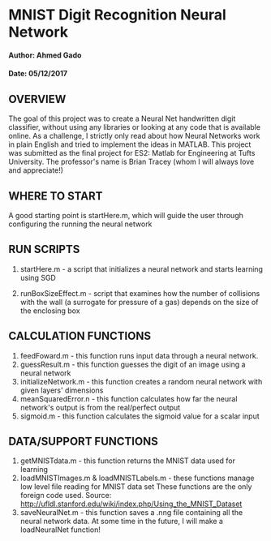 
# MNIST Digit Recognition Neural Network
#### Author: Ahmed Gado
#### Date: 05/12/2017

## OVERVIEW

The goal of this project was to create a Neural Net handwritten digit classifier, without using any libraries or looking at any code that is available online. As a challenge, I strictly only read about how Neural Networks work in plain English and tried to implement the ideas in MATLAB.
This project was submitted as the final project for ES2: Matlab for Engineering at Tufts University. The professor's name is Brian Tracey (whom I will always love and appreciate!)

## WHERE TO START

A good starting point is startHere.m, which will guide the user through configuring the running the neural network


## RUN SCRIPTS

1) startHere.m - a script that initializes a neural network and starts learning using SGD

2) runBoxSizeEffect.m - script that examines how the number of collisions with the wall 
(a surrogate for pressure of a gas) depends on the size of the enclosing box


## CALCULATION FUNCTIONS

1) feedFoward.m - this function runs input data through a neural network.
2) guessResult.m - this function guesses the digit of an image using a neural network
3) initializeNetwork.m - this function creates a random neural network with given layers' dimensions
4) meanSquaredError.n - this function calculates how far the neural network's output is from the real/perfect output
5) sigmoid.m - this function calculates the sigmoid value for a scalar input


## DATA/SUPPORT FUNCTIONS

1) getMNISTdata.m - this function returns the MNIST data used for learning
2) loadMNISTImages.m & loadMNISTLabels.m - these functions manage low level file reading for MNIST data set
         These functions are the only foreign code used. Source: http://ufldl.stanford.edu/wiki/index.php/Using_the_MNIST_Dataset
3) saveNeuralNet.m - this function saves a .nng file containing all the neural network data. At some time in the future, I will make a loadNeuralNet function!
